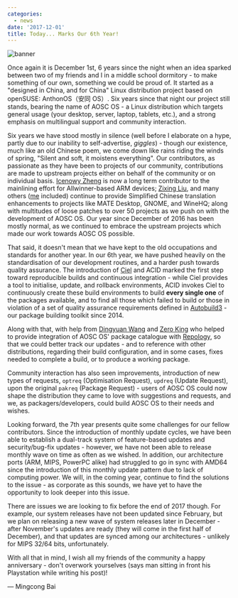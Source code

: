 ```yaml
---
categories:
  - news
date: '2017-12-01'
title: Today... Marks Our 6th Year!
---
```



![banner](/assets/i/news/6th-banner.png)

Once again it is December 1st, 6 years since the night when an idea sparked between two of my friends and I in a middle school dormitory - to make something of our own, something we could be proud of. It started as a "designed in China, and for China" Linux distribution project based on openSUSE: AnthonOS（安同 OS）. Six years since that night our project still stands, bearing the name of AOSC OS - a Linux distribution which targets general usage (your desktop, server, laptop, tablets, etc.), and a strong emphasis on multilingual support and community interaction.

Six years we have stood mostly in silence (well before I elaborate on a hype, partly due to our inability to self-advertise, *giggles*) - though our existence, much like an old Chinese poem, we come down like rains riding the winds of spring, "Silent and soft, it moistens everything". Our contributors, as passionate as they have been to projects of our community, contributions are made to upstream projects either on behalf of the community or on individual basis. [Icenowy Zheng](https://github.com/Icenowy/) is now a long term contributor to the mainlining effort for Allwinner-based ARM devices; [Zixing Liu](https://github.com/liushuyu/), and many others ([me](https://github.com/MingcongBai/) included) continue to provide Simplified Chinese translation enhancements to projects like MATE Desktop, GNOME, and WineHQ; along with multitudes of loose patches to over 50 projects as we push on with the development of AOSC OS. Our year since December of 2016 has been mostly normal, as we continued to embrace the upstream projects which made our work towards AOSC OS possible.

That said, it doesn't mean that we have kept to the old occupations and standards for another year. In our 6th year, we have pushed heavily on the standardisation of our development routines, and a harder push towards quality assurance. The introduction of [Ciel](https://github.com/AOSC-Dev/ciel/) and ACID marked the first step toward reproducible builds and continuous integration - while Ciel provides a tool to initialise, update, and rollback environments, ACID invokes Ciel to continuously create these build environments to build **every single one** of the packages available, and to find all those which failed to build or those in violation of a set of quality assurance requirements defined in [Autobuild3](https://github.com/AOSC-Dev/autobuild3/) - our package building toolkit since 2014.

Along with that, with help from [Dingyuan Wang](https://github.com/gumblex/) and [Zero King](https://github.com/l2dy/) who helped to provide integration of AOSC OS' package catalogue with [Repology](https://repology.org/), so that we could better track our updates - and to reference with other distributions, regarding their build configuration, and in some cases, fixes needed to complete a build, or to produce a working package.

Community interaction has also seen improvements, introduction of new types of requests, `optreq` (Optimisation Request), `updreq` (Update Request), upon the original `pakreq` (Package Request) - users of AOSC OS could now shape the distribution they came to love with suggestions and requests, and we, as packagers/developers, could build AOSC OS to their needs and wishes.

Looking forward, the 7th year presents quite some challenges for our fellow contributors. Since the introduction of monthly update cycles, we have been able to establish a dual-track system of feature-based updates and security/bug-fix updates - however, we have not been able to release monthly wave on time as often as we wished. In addition, our architecture ports (ARM, MIPS, PowerPC alike) had struggled to go in sync with AMD64 since the introduction of this monthly update pattern due to lack of computing power. We will, in the coming year, continue to find the solutions to the issue - as corporate as this sounds, we have yet to have the opportunity to look deeper into this issue.

There are issues we are looking to fix before the end of 2017 though. For example, our system releases have not been updated since February, but we plan on releasing a new wave of system releases later in December - after November's updates are ready (they will come in the first half of December), and that updates are synced among our architectures - unlikely for MIPS 32/64 bits, unfortunately.

With all that in mind, I wish all my friends of the community a happy anniversary - don't overwork yourselves (says man sitting in front his Playstation while writing his post)!

— Mingcong Bai